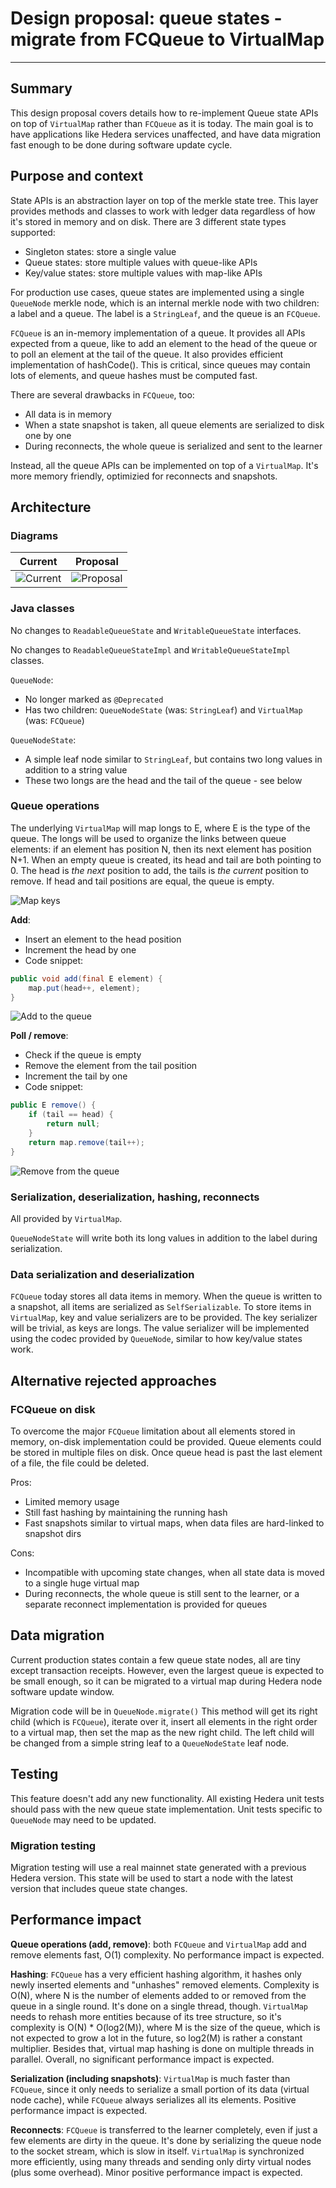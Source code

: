 # Design proposal: queue states - migrate from FCQueue to VirtualMap

---

## Summary

This design proposal covers details how to re-implement Queue state APIs on top of `VirtualMap`
rather than `FCQueue` as it is today. The main goal is to have applications like Hedera services
unaffected, and have data migration fast enough to be done during software update cycle.

## Purpose and context

State APIs is an abstraction layer on top of the merkle state tree. This layer provides methods
and classes to work with ledger data regardless of how it's stored in memory and on disk. There
are 3 different state types supported:

* Singleton states: store a single value
* Queue states: store multiple values with queue-like APIs
* Key/value states: store multiple values with map-like APIs

For production use cases, queue states are implemented using a single `QueueNode` merkle node, which
is an internal merkle node with two children: a label and a queue. The label is a `StringLeaf`, and
the queue is an `FCQueue`.

`FCQueue` is an in-memory implementation of a queue. It provides all APIs expected from a queue,
like to add an element to the head of the queue or to poll an element at the tail of the queue. It
also provides efficient implementation of hashCode(). This is critical, since queues may contain
lots of elements, and queue hashes must be computed fast.

There are several drawbacks in `FCQueue`, too:

* All data is in memory
* When a state snapshot is taken, all queue elements are serialized to disk one by one
* During reconnects, the whole queue is serialized and sent to the learner

Instead, all the queue APIs can be implemented on top of a `VirtualMap`. It's more memory friendly,
optimizied for reconnects and snapshots.

## Architecture

### Diagrams

|              Current              |                Proposal                |
|-----------------------------------|----------------------------------------|
| ![Current](architecture-0.54.svg) | ![Proposal](architecture-proposal.svg) |

### Java classes

No changes to `ReadableQueueState` and `WritableQueueState` interfaces.

No changes to `ReadableQueueStateImpl` and `WritableQueueStateImpl` classes.

`QueueNode`:

* No longer marked as `@Deprecated`
* Has two children: `QueueNodeState` (was: `StringLeaf`) and `VirtualMap` (was: `FCQueue`)

`QueueNodeState`:

* A simple leaf node similar to `StringLeaf`, but contains two long values in addition to
  a string value
* These two longs are the head and the tail of the queue - see below

### Queue operations

The underlying `VirtualMap` will map longs to E, where E is the type of the queue. The longs
will be used to organize the links between queue elements: if an element has position N, then
its next element has position N+1. When an empty queue is created, its head and tail are both
pointing to 0. The head is _the next_ position to add, the tails is _the current_ position to
remove. If head and tail positions are equal, the queue is empty.

![Map keys](map-keys.svg)

**Add**:

* Insert an element to the head position
* Increment the head by one
* Code snippet:

```java
public void add(final E element) {
    map.put(head++, element);
}
```

![Add to the queue](queue-add.svg)

**Poll / remove**:

* Check if the queue is empty
* Remove the element from the tail position
* Increment the tail by one
* Code snippet:

```java
public E remove() {
    if (tail == head) {
        return null;
    }
    return map.remove(tail++);
}
```

![Remove from the queue](queue-remove.svg)

### Serialization, deserialization, hashing, reconnects

All provided by `VirtualMap`.

`QueueNodeState` will write both its long values in addition to the label during serialization.

### Data serialization and deserialization

`FCQueue` today stores all data items in memory. When the queue is written to a snapshot, all
items are serialized as `SelfSerializable`. To store items in `VirtualMap`, key and value
serializers are to be provided. The key serializer will be trivial, as keys are longs. The value
serializer will be implemented using the codec provided by `QueueNode`, similar to how key/value
states work.

## Alternative rejected approaches

### FCQueue on disk

To overcome the major `FCQueue` limitation about all elements stored in memory, on-disk
implementation could be provided. Queue elements could be stored in multiple files on disk.
Once queue head is past the last element of a file, the file could be deleted.

Pros:
* Limited memory usage
* Still fast hashing by maintaining the running hash
* Fast snapshots similar to virtual maps, when data files are hard-linked to snapshot dirs

Cons:
* Incompatible with upcoming state changes, when all state data is moved to a single huge
virtual map
* During reconnects, the whole queue is still sent to the learner, or a separate reconnect
implementation is provided for queues

## Data migration

Current production states contain a few queue state nodes, all are tiny except transaction
receipts. However, even the largest queue is expected to be small enough, so it can be migrated
to a virtual map during Hedera node software update window.

Migration code will be in `QueueNode.migrate()` This method will get its right child (which is
`FCQueue`), iterate over it, insert all elements in the right order to a virtual map, then set
the map as the new right child. The left child will be changed from a simple string leaf to a
`QueueNodeState` leaf node.

## Testing

This feature doesn't add any new functionality. All existing Hedera unit tests should pass with
the new queue state implementation. Unit tests specific to `QueueNode` may need to be updated.

### Migration testing

Migration testing will use a real mainnet state generated with a previous Hedera version. This
state will be used to start a node with the latest version that includes queue state changes.

## Performance impact

**Queue operations (add, remove)**: both `FCQueue` and `VirtualMap` add and remove elements fast,
O(1) complexity. No performance impact is expected.

**Hashing**: `FCQueue` has a very efficient hashing algorithm, it hashes only newly inserted
elements and "unhashes" removed elements. Complexity is O(N), where N is the number of elements
added to or removed from the queue in a single round. It's done on a single thread, though.
`VirtualMap` needs to rehash more entities because of its tree structure, so it's complexity is
O(N) * O(log2(M)), where M is the size of the queue, which is not expected to grow a lot in the
future, so log2(M) is rather a constant multiplier. Besides that, virtual map hashing is done
on multiple threads in parallel. Overall, no significant performance impact is expected.

**Serialization (including snapshots)**: `VirtualMap` is much faster than `FCQueue`, since it
only needs to serialize a small portion of its data (virtual node cache), while `FCQueue`
always serializes all its elements. Positive performance impact is expected.

**Reconnects**: `FCQueue` is transferred to the learner completely, even if just a few elements
are dirty in the queue. It's done by serializing the queue node to the socket stream, which
is slow in itself. `VirtualMap` is synchronized more efficiently, using many threads and
sending only dirty virtual nodes (plus some overhead). Minor positive performance impact is
expected.
